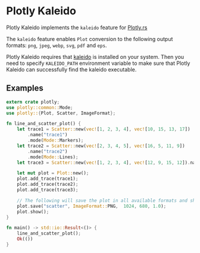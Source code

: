 # Plotly Kaleido

Plotly Kaleido implements the `kaleido` feature for [Plotly.rs](https://github.com/igiagkiozis/plotly)
 
The `kaleido` feature enables `Plot` conversion to the following output formats: `png`, `jpeg`, `webp`, `svg`, `pdf` and `eps`.

Plotly Kaleido requires that [kaleido](https://github.com/plotly/Kaleido) is installed on your system. Then you need to specify `KALEIDO_PATH`
environment variable to make sure that Plotly Kaleido can successfully find the kaleido executable.

## Examples 
 
```rust
extern crate plotly;
use plotly::common::Mode;
use plotly::{Plot, Scatter, ImageFormat};

fn line_and_scatter_plot() {
    let trace1 = Scatter::new(vec![1, 2, 3, 4], vec![10, 15, 13, 17])
        .name("trace1")
        .mode(Mode::Markers);
    let trace2 = Scatter::new(vec![2, 3, 4, 5], vec![16, 5, 11, 9])
        .name("trace2")
        .mode(Mode::Lines);
    let trace3 = Scatter::new(vec![1, 2, 3, 4], vec![12, 9, 15, 12]).name("trace3");

    let mut plot = Plot::new();
    plot.add_trace(trace1);
    plot.add_trace(trace2);
    plot.add_trace(trace3);

    // The following will save the plot in all available formats and show the plot.
    plot.save("scatter", ImageFormat::PNG,  1024, 680, 1.0);
    plot.show();
}

fn main() -> std::io::Result<()> {
    line_and_scatter_plot();
    Ok(())
}
```
